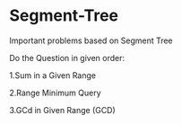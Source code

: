 # Segment-Tree
Important problems based on Segment Tree

Do the Question in given order:

1.Sum in a Given Range

2.Range Minimum Query

3.GCd in Given Range (GCD)
